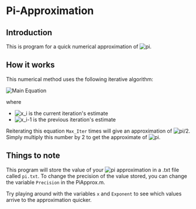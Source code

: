 # Pi-Approximation

## Introduction

This is program for a quick numerical approximation of ![pi](http://mathurl.com/6cu2u8.png).

## How it works

This numerical method uses the following iterative algorithm:

![Main Equation](http://mathurl.com/y9dnx6jd.png)

where 
- ![x_i](http://mathurl.com/qym38jh.png) is the current iteration's estimate
- ![x_i-1](http://mathurl.com/y7tx4362.png) is the previous iteration's estimate

Reiterating this equation `Max_Iter` times will give an approximation of ![pi/2](http://mathurl.com/2e4usyb.png). Simply multiply this number by 2 to get the approximate of ![pi](http://mathurl.com/6cu2u8.png).

## Things to note

This program will store the value of your ![pi](http://mathurl.com/6cu2u8.png) approximation in a .txt file called `pi.txt`. To change the precision of the value stored, you can change the variable `Precision` in the PiApprox.m.

Try playing around with the variables `x` and `Exponent` to see which values arrive to the approximation quicker.

